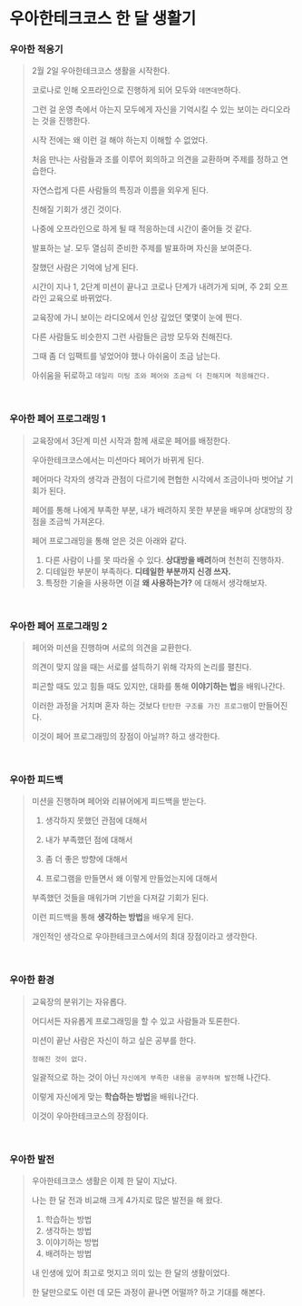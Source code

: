 # 우아한테크코스 한 달 생활기

### 우아한 적응기

> 2월 2일 우아한테크코스 생활을 시작한다.
>
> 코로나로 인해 오프라인으로 진행하게 되어 모두와 `데면데면`하다.
>
> 그런 걸 운영 측에서 아는지 모두에게 자신을 기억시킬 수 있는 보이는 라디오라는 것을 진행한다.
>
> 시작 전에는 왜 이런 걸 해야 하는지 이해할 수 없었다.
>
> 처음 만나는 사람들과 조를 이루어 회의하고 의견을 교환하며 주제를 정하고 연습한다.
>
> 자연스럽게 다른 사람들의 특징과 이름을 외우게 된다.
>
> 친해질 기회가 생긴 것이다.
>
> 나중에 오프라인으로 하게 될 때 적응하는데 시간이 줄어들 것 같다.
>
> 발표하는 날. 모두 열심히 준비한 주제를 발표하며 자신을 보여준다.
>
> 잘했던 사람은 기억에 남게 된다.
>
> 시간이 지나 1, 2단계 미션이 끝나고 코로나 단계가 내려가게 되며, 주 2회 오프라인 교육으로 바뀌었다.
>
> 교육장에 가니 보이는 라디오에서 인상 깊었던 몇몇이 눈에 띈다.
>
> 다른 사람들도 비슷한지 그런 사람들은 금방 모두와 친해진다.
>
> 그때 좀 더 임팩트를 넣었어야 했나 아쉬움이 조금 남는다.
>
> 아쉬움을 뒤로하고 `데일리 미팅 조와 페어와 조금씩 더 친해지며 적응해간다.`

<br>

### 우아한 페어 프로그래밍 1

> 교육장에서 3단계 미션 시작과 함께 새로운 페어를 배정한다. 
>
> 우아한테크코스에서는 미션마다 페어가 바뀌게 된다.
>
> 페어마다 각자의 생각과 관점이 다르기에 편협한 시각에서 조금이나마 벗어날 기회가 된다.
>
> 페어를 통해 나에게 부족한 부분, 내가 배려하지 못한 부분을 배우며 상대방의 장점을 조금씩 가져온다.
>
> 페어 프로그래밍을 통해 얻은 것은 아래와 같다.
>
> 1. 다른 사람이 나를 못 따라올 수 있다. **상대방을 배려**하며 천천히 진행하자.
> 2. 디테일한 부분이 부족하다.  **디테일한 부분까지 신경 쓰자.**
> 3. 특정한 기술을 사용하면 이걸 **왜 사용하는가?** 에 대해서 생각해보자.

<br>

### 우아한 페어 프로그래밍 2

> 페어와 미션을 진행하며 서로의 의견을 교환한다.
>
> 의견이 맞지 않을 때는 서로를 설득하기 위해 각자의 논리를 펼친다.
>
> 피곤할 때도 있고 힘들 때도 있지만, 대화를 통해 **이야기하는 법**을 배워나간다.
>
> 이러한 과정을 거치며 혼자 하는 것보다 `탄탄한 구조를 가진 프로그램`이 만들어진다.
>
> 이것이 페어 프로그래밍의 장점이 아닐까? 하고 생각한다.

<br>

### 우아한 피드백

> 미션을 진행하며 페어와 리뷰어에게 피드백을 받는다.
>
> 1. 생각하지 못했던 관점에 대해서
>
> 2. 내가 부족했던 점에 대해서
> 3. 좀 더 좋은 방향에 대해서
> 4. 프로그램을 만들면서 왜 이렇게 만들었는지에 대해서
>
> 부족했던 것들을 매워가며 기반을 다져갈 기회가 된다.
>
> 이런 피드백을 통해 **생각하는 방법**을 배우게 된다.
>
> 개인적인 생각으로 우아한테크코스에서의 최대 장점이라고 생각한다.

<br>

### 우아한 환경

> 교육장의 분위기는 자유롭다.
>
> 어디서든 자유롭게 프로그래밍을 할 수 있고 사람들과 토론한다.
>
> 미션이 끝난 사람은 자신이 하고 싶은 공부를 한다.
>
> `정해진 것이 없다.`
>
> 일괄적으로 하는 것이 아닌 `자신에게 부족한 내용을 공부하며 발전`해 나간다.
>
> 이렇게 자신에게 맞는 **학습하는 방법**을 배워나간다.
>
> 이것이 우아한테크코스의 장점이다.

<br>

### 우아한 발전

> 우아한테크코스 생활은 이제 한 달이 지났다.
>
> 나는 한 달 전과 비교해 크게 4가지로 많은 발전을 해 왔다.
>
> 1. 학습하는 방법
> 2. 생각하는 방법
> 3. 이야기하는 방법
> 4. 배려하는 방법
>
> 내 인생에 있어 최고로 멋지고 의미 있는 한 달의 생활이었다.
>
> 한 달만으로도 이런 데 모든 과정이 끝나면 어떨까? 하고 기대를 해본다.